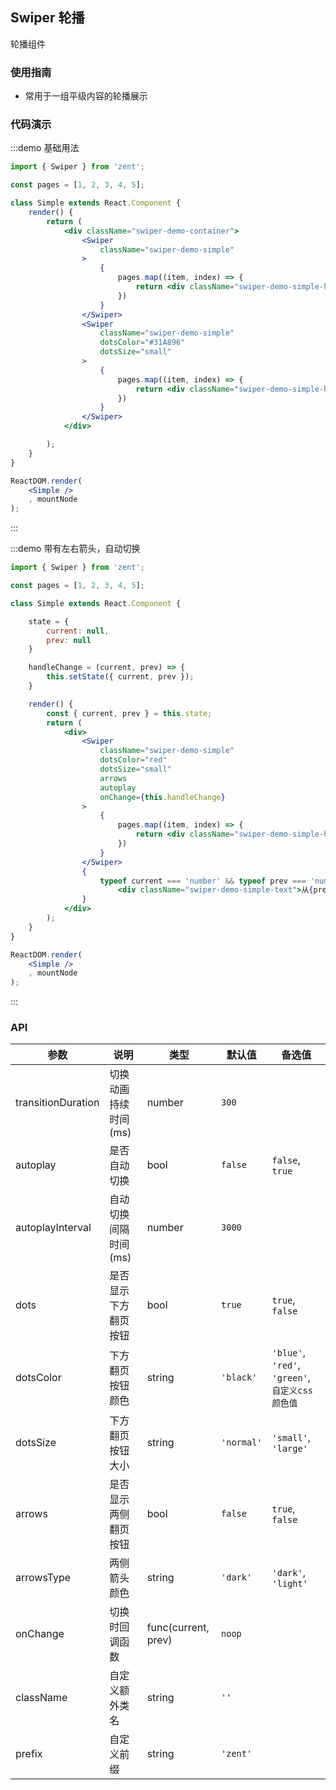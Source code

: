 ## Swiper 轮播

轮播组件

### 使用指南

-  常用于一组平级内容的轮播展示

### 代码演示

:::demo 基础用法
```jsx
import { Swiper } from 'zent';

const pages = [1, 2, 3, 4, 5];

class Simple extends React.Component {
	render() {
		return (
			<div className="swiper-demo-container">
				<Swiper
					className="swiper-demo-simple"
				>
					{
						pages.map((item, index) => {
							return <div className="swiper-demo-simple-h" key={index}>{item}</div>;
						})
					}
				</Swiper>
				<Swiper
					className="swiper-demo-simple"
					dotsColor="#31A896"
					dotsSize="small"
				>
					{
						pages.map((item, index) => {
							return <div className="swiper-demo-simple-h" key={index}>{item}</div>;
						})
					}
				</Swiper>
			</div>

		);
	}
}

ReactDOM.render(
	<Simple />
	, mountNode
);

```
:::

:::demo 带有左右箭头，自动切换
```jsx
import { Swiper } from 'zent';

const pages = [1, 2, 3, 4, 5];

class Simple extends React.Component {

	state = {
		current: null,
		prev: null
	}

	handleChange = (current, prev) => {
		this.setState({ current, prev });
	}

	render() {
		const { current, prev } = this.state;
		return (
			<div>
				<Swiper
					className="swiper-demo-simple"
					dotsColor="red"
					dotsSize="small"
					arrows
					autoplay
					onChange={this.handleChange}
				>
					{
						pages.map((item, index) => {
							return <div className="swiper-demo-simple-h" key={index}>{item}</div>;
						})
					}
				</Swiper>
				{
					typeof current === 'number' && typeof prev === 'number' &&
						<div className="swiper-demo-simple-text">从{prev}到{current}</div>
				}
			</div>
		);
	}
}

ReactDOM.render(
	<Simple />
	, mountNode
);

```
:::

### API

| 参数             	 	| 说明                          | 类型                | 默认值       		 | 备选值           							  			         |
| ------------------ | ---------------------------- | ------------------- | ---------------- | --------------------------------------------  |
| transitionDuration | 切换动画持续时间(ms)            | number              | `300`            |                                               |
| autoplay      		 | 是否自动切换                   | bool                | `false`          | `false`, `true` 							  			         |
| autoplayInterval   | 自动切换间隔时间(ms) 					 | number 						 | `3000` 				  | 														   			          |
| dots 						   | 是否显示下方翻页按钮 						| bool 							  | `true` 				   | `true`, `false`                               |
| dotsColor          | 下方翻页按钮颜色                | string              | `'black'`        | `'blue'`, `'red'`, `'green'`, `自定义css颜色值` |
| dotsSize           | 下方翻页按钮大小                | string              | `'normal'`       | `'small'`, `'large'`                          |
| arrows             | 是否显示两侧翻页按钮             | bool                | `false`				   | `true`, `false`                               |
| arrowsType         | 两侧箭头颜色                    | string              | `'dark'`         | `'dark'`, `'light'`     						          |
| onChange           | 切换时回调函数									| func(current, prev) | `noop`           |                                               |
| className          | 自定义额外类名                  | string              | `''`						 |                                               |
| prefix             | 自定义前缀                     | string              | `'zent'`				  |																			           |

<style>
.swiper-demo-container {
	display: flex;
}
.swiper-demo-simple {
	height: 150px;
	width: 300px;
	background: #FAFAFA;
	margin-right: 10px;
}
.swiper-demo-simple-h {
	text-align: center;
	font-size: 18px;
	line-height: 150px;
}
.swiper-demo-simple-text {
	margin-top: 10px;
}
</style>
